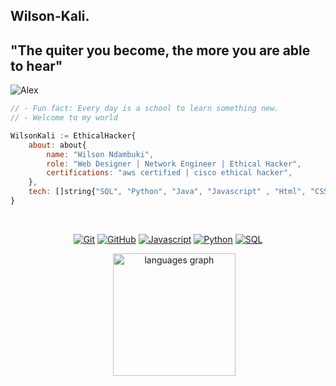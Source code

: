 ## Wilson-Kali.
## "The quiter you become, the more you are able to hear"
<p align="left"> <img src="https://komarev.com/ghpvc/?username=Wilson-kali&label=Profile%20views&color=ED8B00&style=flat" alt="Alex" /> </p>

```javascript
// - Fun fact: Every day is a school to learn something new.
// - Welcome to my world

WilsonKali := EthicalHacker{
    about: about{
        name: "Wilson Ndambuki",
        role: "Web Designer | Network Engineer | Ethical Hacker",
        certifications: "aws certified | cisco ethical hacker",
    },
    tech: []string{"SQL", "Python", "Java", "Javascript" , "Html", "CSS", "PHP"},
}
```

<br>

<p align="center">
<a href="https://linkedin.com/" title="Git"><img src="https://img.shields.io/badge/git-%23F05033.svg?style=for-the-badge&logo=git&logoColor=white" alt="Git"></a>
<a href="https://github.com/" title="GitHub"><img src="https://img.shields.io/badge/github-%23121011.svg?style=for-the-badge&logo=github&logoColor=white" alt="GitHub"></a>
<a href="" title="Javascript"><img src="https://img.shields.io/badge/Javascript-ED8B00?style=for-the-badge&logo=javascript&logoColor=white" alt="Javascript"></a>
<a href="" title="Python"><img src="https://img.shields.io/badge/python-BE93D4?style=for-the-badge&logo=python&logoColor=white" alt="Python"></a>
<a href="" title="SQL"><img src="https://img.shields.io/badge/sql-ED8B00?style=for-the-badge&logo=sql&logoColor=white" alt="SQL"></a>
</p>
<div align="center">
  <picture>
   <source
     srcset="https://github-readme-stats.vercel.app/api?username=Wilson-kali&show_icons=true&theme=radical"
     media="(prefers-color-scheme: dark)"
   />
<!--    <source
     srcset="https://github-readme-stats.vercel.app/api?username=scriptkiddieke&show_icons=true"
     media="(prefers-color-scheme: light), (prefers-color-scheme: no-preference)"
   />
   <img src="https://github-readme-stats.vercel.app/api?username=scriptkiddieke&show_icons=true" /> -->
 </picture>
 &nbsp;&nbsp;&nbsp;&nbsp;
 <img src="https://github-readme-stats.vercel.app/api/top-langs?username=Wilson-kali&locale=en&hide_title=false&layout=compact&card_width=320&langs_count=8&theme=radical&hide_border=false&order=2" height="196" alt="languages graph" />
</div>

